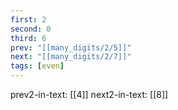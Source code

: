 ```yaml
---
first: 2
second: 0
third: 6
prev: "[[many_digits/2/5]]"
next: "[[many_digits/2/7]]"
tags: [even]
---
```

prev2-in-text: [[4]]
next2-in-text: [[8]]
